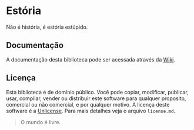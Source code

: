# Estória
Não é história, é estória estúpido.

## Documentação
A documentação desta biblioteca pode ser acessada através da [Wiki](https://github.com/lucasPereira/estoria/wiki).

## Licença
Esta biblioteca é de domínio público. Você pode copiar, modificar, publicar, usar, compilar, vender ou distribuir este software para qualquer proposito, comercial ou não comercial, e por qualquer motivo. A licença deste software é a [Unlicense](http://unlicense.org/). Para mais detalhes veja o arquivo `license.md`.
> O mundo é livre.
